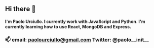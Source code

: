 ## Hi there 👋

#### I'm Paolo Urciullo.  I currently work with JavaScript and Python.  I'm currently learning how to use React, MongoDB and Express.    

### 📫 email: paolourciullo@gmail.com  Twitter: @paolo__init__  

<!--
**paolourciullo/paolourciullo** is a ✨ _special_ ✨ repository because its `README.md` (this file) appears on your GitHub profile.

Here are some ideas to get you started:

- 🔭 I’m currently working on ...
- 🌱 I’m currently learning ...
- 👯 I’m looking to collaborate on ...
- 🤔 I’m looking for help with ...
- 💬 Ask me about ...
- 📫 How to reach me: ...
- 😄 Pronouns: ...
- ⚡ Fun fact: ...
-->
